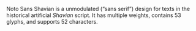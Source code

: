 Noto Sans Shavian is a unmodulated (“sans serif”) design for texts in the historical artificial _Shavian_ script. It has multiple weights, contains 53 glyphs, and supports 52 characters.